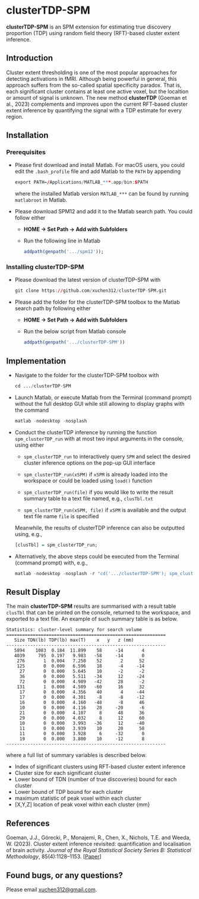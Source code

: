 # clusterTDP-SPM

**clusterTDP-SPM** is an SPM extension for estimating true discovery proportion (TDP) using random field theory (RFT)-based cluster extent inference.

## Introduction

Cluster extent thresholding is one of the most popular approaches for detecting activations in fMRI. Although being powerful in general, this approach suffers from the so-called spatial specificity paradox. That is, each significant cluster contains at least one active voxel, but the localtion or amount of signal is unknown. The new method **clusterTDP** (Goeman et al., 2023) complements and improves upon the current RFT-based cluster extent inference by quantifying the signal with a TDP estimate for every region.

## Installation

### Prerequisites

* Please first download and install Matlab. For macOS users, you could edit the ```.bash_profile``` file and add Matlab to the ```PATH``` by appending
  ``` r
  export PATH=/Applications/MATLAB_***.app/bin:$PATH
  ```
  where the installed Matlab version ```MATLAB_***``` can be found by running ```matlabroot``` in Matlab.

* Please download SPM12 and add it to the Matlab search path. You could follow either
  
  + **HOME -> Set Path -> Add with Subfolders**
  
  + Run the following line in Matlab
    ``` r
    addpath(genpath('.../spm12'));
    ```
  
### Installing clusterTDP-SPM

* Please download the latest version of clusterTDP-SPM with
  ``` r
  git clone https://github.com/xuchen312/clusterTDP-SPM.git
  ```

* Please add the folder for the clusterTDP-SPM toolbox to the Matlab search path by following either
  
  + **HOME -> Set Path -> Add with Subfolders**
  
  + Run the below script from Matlab console
    ```r
    addpath(genpath('.../clusterTDP-SPM'))
    ```

## Implementation

* Navigate to the folder for the clusterTDP-SPM toolbox with
  ```r
  cd .../clusterTDP-SPM
  ```
  
* Launch Matlab, or execute Matlab from the Terminal (command prompt) without the full desktop GUI while still allowing to display graphs with the command
  ```r
  matlab -nodesktop -nosplash
  ```
  
* Conduct the clusterTDP inference by running the function ```spm_clusterTDP_run``` with at most two input arguments in the console, using either
  
  + ```spm_clusterTDP_run``` to interactively query ```SPM``` and select the desired cluster inference options on the pop-up GUI interface
    
  + ```spm_clusterTDP_run(xSPM)``` if ```xSPM``` is already loaded into the workspace or could be loaded using ```load()``` function
    
  + ```spm_clusterTDP_run(file)``` if you would like to write the result summary table to a text file named, e.g., ```clusTbl.txt```
    
  + ```spm_clusterTDP_run(xSPM, file)``` if ```xSPM``` is available and the output text file name ```file``` is specified
 
  Meanwhile, the results of clusterTDP inference can also be outputted using, e.g.,
  ```r
  [clusTbl] = spm_clusterTDP_run;
  ```

* Alternatively, the above steps could be executed from the Terminal (command prompt) with, e.g.,
  ```r
  matlab -nodesktop -nosplash -r "cd('.../clusterTDP-SPM'); spm_clusterTDP_run; exit"
  ```

## Result Display

The main **clusterTDP-SPM** results are summarised with a result table ```clusTbl``` that can be printed on the console, returned to the workspace, and exported to a text file. An example of such summary table is as below.
```
Statistics: cluster-level summary for search volume
============================================================
   Size	TDN(lb)	TDP(lb)	max(T)	  x	  y	  z (mm)	
------------------------------------------------------------
   5894	   1083	 0.184	11.899	  58	 -14	   4	
   4039	    795	 0.197	 9.983	 -58	 -14	   0	
    276	      1	 0.004	 7.250	  52	   2	  52	
    125	      0	 0.000	 6.596	  18	  -4	 -14	
     27	      0	 0.000	 5.645	  10	  -2	  -2	
     36	      0	 0.000	 5.511	 -34	  12	 -24	
     72	      0	 0.000	 4.989	 -42	  28	  -2	
    131	      1	 0.008	 4.509	 -60	  16	  32	
     17	      0	 0.000	 4.356	  40	   4	 -44	
     17	      0	 0.000	 4.301	  -8	  -8	 -12	
     16	      0	 0.000	 4.160	 -48	  -8	  46	
     10	      0	 0.000	 4.116	  28	 -20	  -6	
     21	      0	 0.000	 4.107	   8	  48	  36	
     29	      0	 0.000	 4.032	   8	  12	  60	
     10	      0	 0.000	 3.993	 -36	  12	 -40	
     11	      0	 0.000	 3.939	  10	  20	  58	
     11	      0	 0.000	 3.928	   6	 -32	   0	
     19	      0	 0.000	 3.800	  10	 -12	   8	
------------------------------------------------------------
```

where a full list of summary variables is described below.
* Index of significant clusters using RFT-based cluster extent inference
* Cluster size for each significant cluster
* Lower bound of TDN (number of true discoveries) bound for each cluster
* Lower bound of TDP bound for each cluster
* maximum statistic of peak voxel within each cluster
* [X,Y,Z] location of peak voxel within each cluster {mm}

## References

Goeman, J.J., Górecki, P., Monajemi, R., Chen, X., Nichols, T.E. and Weeda, W. (2023). Cluster extent inference revisited: quantification and localisation of brain activity. *Journal of the Royal Statistical Society Series B: Statistical Methodology*, 85(4):1128–1153. [[Paper](https://doi.org/10.1093/jrsssb/qkad067)]

## Found bugs, or any questions?

Please email xuchen312@gmail.com.
